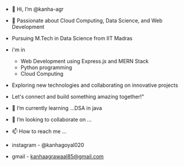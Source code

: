 - 👋 Hi, I’m @kanha-agr
- 👀 Passionate about Cloud Computing, Data Science, and Web Development
- Pursuing M.Tech in Data Science from IIT Madras
- i'm in
    - Web Development using Express.js and MERN Stack
    - Python programming
    - Cloud Computing 
- Exploring new technologies and collaborating on innovative projects
- Let's connect and build something amazing together!"


- 🌱 I’m currently learning ...DSA in java 
- 💞️ I’m looking to collaborate on ...
- 📫 How to reach me ...
- instagram - @kanhagoyal020
- gmail - kanhaagrawaal85@gmail.com


<!---
kanha-cyber/kanha-cyber is a ✨ special ✨ repository because its `README.md` (this file) appears on your GitHub profile.
You can click the Preview link to take a look at your changes.
--->
